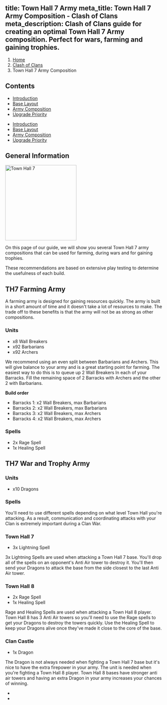 title: Town Hall 7 Army
meta_title: Town Hall 7 Army Composition - Clash of Clans
meta_description: Clash of Clans guide for creating an optimal Town Hall 7 Army composition. Perfect for wars, farming and gaining trophies.
---
<ol class="breadcrumb hidden-xs"><li><a href="/">Home</a></li><li><a href="/clash-of-clans/">Clash of Clans</a></li><li class="active">Town Hall 7 Army Composition</li></ol>

<h2 class="page-header">Contents</h2>

<ul class="nav nav-pills hidden-xs"><li role="presentation"><a href="/clash-of-clans/town-hall-7-guide/">Introduction</a></li><li role="presentation"><a href="/clash-of-clans/town-hall-7-base/">Base Layout</a></li><li role="presentation" class="active"><a href="/clash-of-clans/town-hall-7-army/">Army Composition</a></li><li role="presentation"><a href="/clash-of-clans/town-hall-7-upgrade-priority/">Upgrade Priority</a></li></ul>

<ul class="nav nav-pills nav-stacked visible-xs-block"><li role="presentation"><a href="/clash-of-clans/town-hall-7-guide/">Introduction</a></li><li role="presentation"><a href="/clash-of-clans/town-hall-7-base/">Base Layout</a></li><li role="presentation" class="active"><a href="/clash-of-clans/town-hall-7-army/">Army Composition</a></li><li role="presentation"><a href="/clash-of-clans/town-hall-7-upgrade-priority/">Upgrade Priority</a></li></ul>

<h2 class="page-header">General Information</h2>

<img src="http://game-brain.com/images/clash-of-clans/town-hall-7-guide/Town-Hall-7.png" alt="Town Hall 7" title="Town Hall 7" width="227" height="240" class="alignleft" />

<p>On this page of our guide, we will show you several Town Hall 7 army compositions that can be used for farming, during wars and for gaining trophies.</p>

<p>These recommendations are based on extensive play testing to determine the usefulness of each build.</p>

<div style="clear:both"></div>

<h2 class="page-header">TH7 Farming Army</h2>

<p>A farming army is designed for gaining resources quickly. The army is built in a short amount of time and it doesn't take a lot of resources to make. The trade off to these benefits is that the army will not be as strong as other compositions.</p>

<h3>Units</h3>

- x8 Wall Breakers
- x92 Barbarians
- x92 Archers

<p>We recommend using an even split between Barbarians and Archers. This will give balance to your army and is a great starting point for farming. The easiest way to do this is to queue up 2 Wall Breakers In each of your Barracks. Fill the remaining space of 2 Barracks with Archers and the other 2 with Barbarians.</p>

**Build order**

- Barracks 1: x2 Wall Breakers, max Barbarians
- Barracks 2: x2 Wall Breakers, max Barbarians
- Barracks 3: x2 Wall Breakers, max Archers
- Barracks 4: x2 Wall Breakers, max Archers

<h3>Spells</h3>

- 2x Rage Spell
- 1x Healing Spell

<h2 class="page-header">TH7 War and Trophy Army</h2>

<h3>Units</h3>

- x10 Dragons

<h3>Spells</h3>

You'll need to use different spells depending on what level Town Hall you're attacking. As a result, communication and coordinating attacks with your Clan is extremely important during a Clan War.

<h3>Town Hall 7</h3>

- 3x Lightning Spell

3x Lightning Spells are used when attacking a Town Hall 7 base. You'll drop all of the spells on an opponent's Anti Air tower to destroy it. You'll then send your Dragons to attack the base from the side closest to the last Anti Air tower.

<h3>Town Hall 8</h3>

- 2x Rage Spell
- 1x Healing Spell

Rage and Healing Spells are used when attacking a Town Hall 8 player. Town Hall 8 has 3 Anti Air towers so you'll need to use the Rage spells to get your Dragons to destroy the towers quickly. Use the Healing Spell to keep your Dragons alive once they've made it close to the core of the base.

<h3>Clan Castle</h3>

- 1x Dragon

<p>The Dragon is not always needed when fighting a Town Hall 7 base but it's nice to have the extra firepower in your army. The unit is needed when you're fighting a Town Hall 8 player. Town Hall 8 bases have stronger anti air towers and having an extra Dragon in your army increases your chances of winning.</p>

<nav><ul class="pager"><li class="previous"><a href="/clash-of-clans/town-hall-7-base/"><span class="glyphicon glyphicon-chevron-left" aria-hidden="true"></span></a></li><li class="next"><a href="/clash-of-clans/town-hall-7-upgrade-priority/"><span class="glyphicon glyphicon-chevron-right" aria-hidden="true"></span></a></li></ul></nav>
